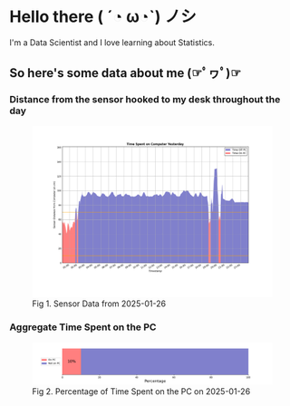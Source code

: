 
# Hello there ( ´◔ ω◔`) ノシ

I'm a Data Scientist and I love learning about Statistics.

## So here's some data about me (☞ﾟヮﾟ)☞


### Distance from the sensor hooked to my desk throughout the day
<figure>
  <picture>
    <source media="(prefers-color-scheme: dark)" srcset="Pi/readme/graphs/lineplot/dark-plot-2025-01-26.png">
    <source media="(prefers-color-scheme: light)" srcset="Pi/readme/graphs/lineplot/light-plot-2025-01-26.png">
    <img alt="Shows a black logo in light color mode and a white one in dark color mode." src="Pi/readme/graphs/lineplot/light-plot-2025-01-26.png">
  </picture>
  <figcaption>Fig 1. Sensor Data from 2025-01-26</figcaption>
</figure>



### Aggregate Time Spent on the PC
<figure>
  <picture>
    <source media="(prefers-color-scheme: dark)" srcset="Pi/readme/graphs/barplot/dark-plot-2025-01-26.png">
    <source media="(prefers-color-scheme: light)" srcset="Pi/readme/graphs/barplot/light-plot-2025-01-26.png">
    <img alt="Shows a black logo in light color mode and a white one in dark color mode." src="Pi/readme/graphs/barplot/light-plot-2025-01-26.png">
  </picture>
  <figcaption>Fig 2. Percentage of Time Spent on the PC on 2025-01-26</figcaption>
</figure>
